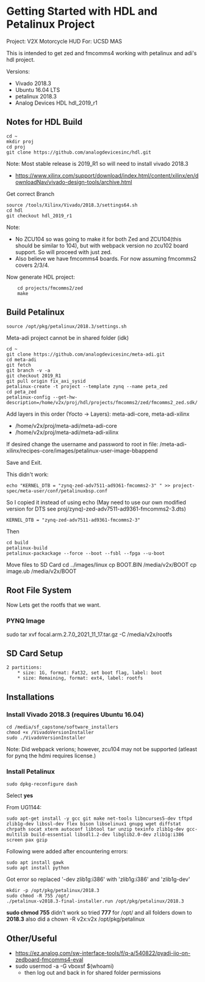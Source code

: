 # Getting Started with HDL and Petalinux Project
Project: V2X Motorcycle HUD
For: UCSD MAS 

This is intended to get zed and fmcomms4 working with petalinux and adi's hdl project.

Versions:
* Vivado 2018.3
* Ubuntu 16.04 LTS
* petalinux 2018.3
* Analog Devices HDL hdl_2019_r1


## **Notes for HDL Build**
    cd ~
    mkdir proj
    cd proj
    git clone https://github.com/analogdevicesinc/hdl.git

Note: Most stable release is 2019_R1 so will need to install vivado 2018.3
* https://www.xilinx.com/support/download/index.html/content/xilinx/en/downloadNav/vivado-design-tools/archive.html

Get correct Branch 

    source /tools/Xilinx/Vivado/2018.3/settings64.sh 
    cd hdl
    git checkout hdl_2019_r1
    
Note: 
* No ZCU104 so was going to make it for both Zed and ZCU104(this should be similar to 104), but with webpack version no zcu102 board support. So will proceed with just zed.
* Also believe we have fmcomms4 boards. For now assuming fmcomms2 covers 2/3/4. 

Now generate HDL project:

        cd projects/fmcomms2/zed
        make

## **Build Petalinux**

    source /opt/pkg/petalinux/2018.3/settings.sh

Meta-adi project cannot be in shared folder (idk)

    cd ~ 
    git clone https://github.com/analogdevicesinc/meta-adi.git
    cd meta-adi
    git fetch
    git branch -v -a
    git checkout 2019_R1
    git pull origin fix_axi_sysid
    petalinux-create -t project --template zynq --name peta_zed
    cd peta_zed
    petalinux-config --get-hw-description=/home/v2x/proj/hdl/projects/fmcomms2/zed/fmcomms2_zed.sdk/


Add layers in this order (Yocto -> Layers): meta-adi-core, meta-adi-xilinx
* /home/v2x/proj/meta-adi/meta-adi-core
* /home/v2x/proj/meta-adi/meta-adi-xilinx

If desired change the username and password to root in file: /meta-adi-xilinx/recipes-core/images/petalinux-user-image-bbappend

Save and Exit.

This didn't work:

    echo "KERNEL_DTB = "zynq-zed-adv7511-ad9361-fmcomms2-3" " >> project-spec/meta-user/conf/petalinuxbsp.conf

So I copied it instead of using echo (May need to use our own modified version for DTS see proj/zynq)-zed-adv7511-ad9361-fmcomms2-3.dts)

    KERNEL_DTB = "zynq-zed-adv7511-ad9361-fmcomms2-3"   

Then

    cd build
    petalinux-build
    petalinux-packackage --force --boot --fsbl --fpga --u-boot

Move files to SD Card
    cd ../images/linux
    cp BOOT.BIN /media/v2x/BOOT
    cp image.ub /media/v2x/BOOT

## **Root File System**
Now Lets get the rootfs that we want.

### PYNQ Image

sudo tar xvf focal.arm.2.7.0_2021_11_17.tar.gz -C /media/v2x/rootfs

## **SD Card Setup**
    2 partitions:
        * size: 1G, format: Fat32, set boot flag, label: boot
        * size: Remaining, format: ext4, label: rootfs
    
## **Installations**
### Install Vivado 2018.3 (requires Ubuntu 16.04)
    cd /media/sf_capstone/software_installers
    chmod +x /VivadoVersionInstaller
    sudo ./VivadoVersionInstaller

Note: Did webpack verions; however, zcu104 may not be supported (atleast for pynq the hdmi requires license.)

### Install Petalinux

    sudo dpkg-reconfigure dash

Select **yes**

From UG1144:

    sudo apt-get install -y gcc git make net-tools libncurses5-dev tftpd zlib1g-dev libssl-dev flex bison libselinux1 gnupg wget diffstat chrpath socat xterm autoconf libtool tar unzip texinfo zlib1g-dev gcc-multilib build-essential libsdl1.2-dev libglib2.0-dev zlib1g:i386 screen pax gzip

Following were added after encountering errors:

    sudo apt install gawk
    sudo apt install python

Got error so replaced '-dev zlib1g:i386' with 'zlib1g:i386' and 'zlib1g-dev'

    mkdir -p /opt/pkg/petalinux/2018.3
    sudo chmod -R 755 /opt/
    ./petalinux-v2018.3-final-installer.run /opt/pkg/petalinux/2018.3

**sudo chmod 755** didn't work so tried **777** for /opt/ and all folders down to **2018.3** also did a chown -R v2x:v2x /opt/pkg/petalinux


## Other/Useful
* https://ez.analog.com/sw-interface-tools/f/q-a/540822/pyadi-iio-on-zedboard-fmcomms4-eval
* sudo usermod -a -G vboxsf $(whoami) 
  * then log out and back in for shared folder permissions
